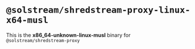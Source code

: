 # `@solstream/shredstream-proxy-linux-x64-musl`

This is the **x86_64-unknown-linux-musl** binary for `@solstream/shredstream-proxy`
